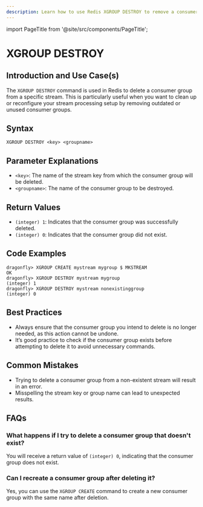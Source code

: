 ```yaml
---
description: Learn how to use Redis XGROUP DESTROY to remove a consumer group.
---
```


import PageTitle from '@site/src/components/PageTitle';

# XGROUP DESTROY

<PageTitle title="Redis XGROUP DESTROY Explained (Better Than Official Docs)" />

## Introduction and Use Case(s)

The `XGROUP DESTROY` command is used in Redis to delete a consumer group from a specific stream. This is particularly useful when you want to clean up or reconfigure your stream processing setup by removing outdated or unused consumer groups.

## Syntax

```plaintext
XGROUP DESTROY <key> <groupname>
```

## Parameter Explanations

- `<key>`: The name of the stream key from which the consumer group will be deleted.
- `<groupname>`: The name of the consumer group to be destroyed.

## Return Values

- `(integer) 1`: Indicates that the consumer group was successfully deleted.
- `(integer) 0`: Indicates that the consumer group did not exist.

## Code Examples

```cli
dragonfly> XGROUP CREATE mystream mygroup $ MKSTREAM
OK
dragonfly> XGROUP DESTROY mystream mygroup
(integer) 1
dragonfly> XGROUP DESTROY mystream nonexistinggroup
(integer) 0
```

## Best Practices

- Always ensure that the consumer group you intend to delete is no longer needed, as this action cannot be undone.
- It’s good practice to check if the consumer group exists before attempting to delete it to avoid unnecessary commands.

## Common Mistakes

- Trying to delete a consumer group from a non-existent stream will result in an error.
- Misspelling the stream key or group name can lead to unexpected results.

## FAQs

### What happens if I try to delete a consumer group that doesn't exist?

You will receive a return value of `(integer) 0`, indicating that the consumer group does not exist.

### Can I recreate a consumer group after deleting it?

Yes, you can use the `XGROUP CREATE` command to create a new consumer group with the same name after deletion.
